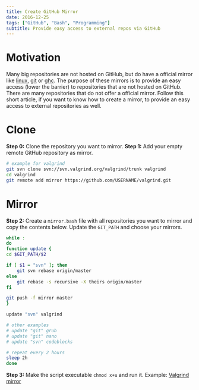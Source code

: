 ```yaml
---
title: Create GitHub Mirror
date: 2016-12-25
tags: ["GitHub", "Bash", "Programming"]
subtitle: Provide easy access to external repos via GitHub
---
```


# Motivation
Many big repositories are not hosted on GitHub, but do have a official mirror like [linux](https://github.com/torvalds/linux), [git](https://github.com/git/git) or [ghc](https://github.com/ghc/ghc). The purpose of these mirrors is to provide an easy access (lower the barrier) to repositories that are not hosted on GitHub. There are many repositories that do not offer a official mirror.  Follow this short article, if you want to know how to create a mirror, to provide an easy access to external repositories as well.

# Clone
**Step 0:** Clone the repository you want to mirror.
**Step 1:** Add your empty remote GitHub repository as mirror.

```sh
# example for valgrind
git svn clone svn://svn.valgrind.org/valgrind/trunk valgrind
cd valgrind
git remote add mirror https://github.com/USERNAME/valgrind.git
```

# Mirror
**Step 2:** Create a `mirror.bash` file with all repositories you want to mirror and copy the contents below. Update the `GIT_PATH` and choose your mirrors.
```bash
while :
do
function update {
cd $GIT_PATH/$2

if [ $1 = "svn" ]; then
    git svn rebase origin/master
else
    git rebase -s recursive -X theirs origin/master
fi

git push -f mirror master
}

update "svn" valgrind

# other examples
# update "git" grub
# update "git" nano
# update "svn" codeblocks

# repeat every 2 hours
sleep 2h
done
```

**Step 3:** Make the script executable `chmod x+u` and run it. Example: [Valgrind mirror](https://github.com/madnight/valgrind)


